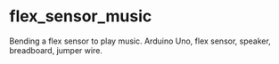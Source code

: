 # flex_sensor_music
Bending a flex sensor to play music. Arduino Uno, flex sensor, speaker, breadboard, jumper wire.

